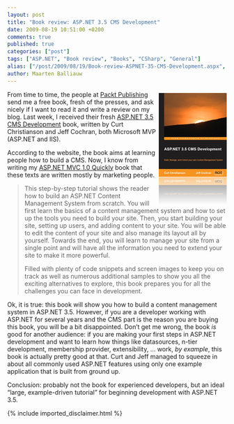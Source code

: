 ```yaml
---
layout: post
title: "Book review: ASP.NET 3.5 CMS Development"
date: 2009-08-19 10:51:00 +0200
comments: true
published: true
categories: ["post"]
tags: ["ASP.NET", "Book review", "Books", "CSharp", "General"]
alias: ["/post/2009/08/19/Book-review-ASPNET-35-CMS-Development.aspx", "/post/2009/08/19/book-review-aspnet-35-cms-development.aspx"]
author: Maarten Balliauw
---
```

<p><a href="http://www.amazon.com/gp/product/1847193617?ie=UTF8&amp;tag=maabalblo-20&amp;linkCode=as2&amp;camp=1789&amp;creative=9325&amp;creativeASIN=1847193617" target="_blank"><img style="border-bottom: 0px; border-left: 0px; margin: 5px 0px 5px 5px; display: inline; border-top: 0px; border-right: 0px" title="ASP.NET 3.5 CMS Development" src="/images/image_6.png" border="0" alt="ASP.NET 3.5 CMS Development" width="156" height="256" align="right" /></a> From time to time, the people at <a href="http://www.packtpub.com" target="_blank">Packt Publishing</a> send me a free book, fresh of the presses, and ask nicely if I want to read it and write a review on my blog. Last week, I received their fresh <a href="http://www.packtpub.com/asp-net-3-5-cms-development/book" target="_blank">ASP.NET 3.5 CMS Development</a> book, written by Curt Christianson and Jeff Cochran, both Microsoft MVP (ASP.NET and IIS).</p>
<p>According to the website, the book aims at learning people how to build a CMS. Now, I know from writing my <a href="http://www.amazon.com/dp/184719754X?tag=maabalblo-20&amp;camp=14573&amp;creative=327641&amp;linkCode=as1&amp;creativeASIN=184719754X&amp;adid=1X4WGF0SE0JW94CGFYP0&amp;" target="_blank">ASP.NET MVC 1.0 Quickly</a> book that these texts are written mostly by marketing people.</p>


<blockquote>
<p>This step-by-step tutorial shows the reader how to build an ASP.NET Content Management System from scratch. You will first learn the basics of a content management system and how to set up the tools you need to build your site. Then, you start building your site, setting up users, and adding content to your site. You will be able to edit the content of your site and also manage its layout all by yourself. Towards the end, you will learn to manage your site from a single point and will have all the information you need to extend your site to make it more powerful.</p>
<p>Filled with plenty of code snippets and screen images to keep you on track as well as numerous additional samples to show you all the exciting alternatives to explore, this book prepares you for all the challenges you can face in development.&nbsp;</p>


</blockquote>


<p>Ok, it is true: this book will show you how to build a content management system in ASP.NET 3.5. However, if you are a developer working with ASP.NET for several years and the CMS part is the reason you are buying this book, you will be a bit disappointed. Don&rsquo;t get me wrong, the book <em>is</em> good for another audience: if you are making your first steps in ASP.NET development and want to learn how things like datasources, n-tier development, membership provider, extensibility, &hellip; work, <em>by example</em>, this book is actually pretty good at that. Curt and Jeff managed to squeeze in about all commonly used ASP.NET features using only one example application that is built from ground up.</p>
<p>Conclusion: probably not the book for experienced developers, but an ideal &ldquo;large, example-driven tutorial&rdquo; for beginning development with ASP.NET 3.5.</p>

{% include imported_disclaimer.html %}

